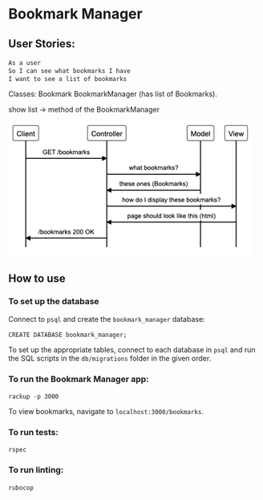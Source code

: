 # Bookmark Manager

## User Stories:
```
As a user
So I can see what bookmarks I have
I want to see a list of bookmarks
```

Classes:
Bookmark
BookmarkManager (has list of Bookmarks).

show list -> method of the BookmarkManager

![user story 1](/user_story_1.png)

## How to use

### To set up the database

Connect to `psql` and create the `bookmark_manager` database:

```
CREATE DATABASE bookmark_manager;
```

To set up the appropriate tables, connect to each database in `psql` and run the SQL scripts in the `db/migrations` folder in the given order.

### To run the Bookmark Manager app:

```
rackup -p 3000
```

To view bookmarks, navigate to `localhost:3000/bookmarks`.

### To run tests:

```
rspec
```

### To run linting:

```
rubocop
```
